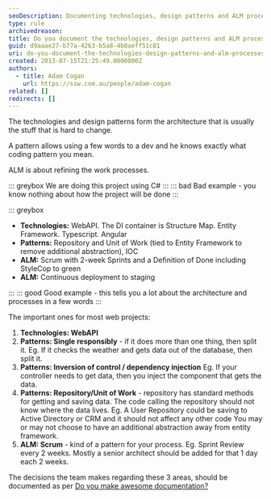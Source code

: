 ```yaml
---
seoDescription: Documenting technologies, design patterns and ALM processes helps refine project architecture and work processes.
type: rule
archivedreason:
title: Do you document the technologies, design patterns and ALM processes?
guid: d9aaae27-b77a-4263-b5a8-4b8aeff51c81
uri: do-you-document-the-technologies-design-patterns-and-alm-processes
created: 2013-07-15T21:25:49.0000000Z
authors:
  - title: Adam Cogan
    url: https://ssw.com.au/people/adam-cogan
related: []
redirects: []
---
```


The technologies and design patterns form the architecture that is usually the stuff that is hard to change.

A pattern allows using a few words to a dev and he knows exactly what coding pattern you mean.

ALM is about refining the work processes.

<!--endintro-->

::: greybox
We are doing this project using C#
:::
::: bad
Bad example - you know nothing about how the project will be done
:::

::: greybox

* **Technologies:** WebAPI. The DI container is Structure Map. Entity Framework. Typescript. Angular
* **Patterns:** Repository and Unit of Work (tied to Entity Framework to remove additional abstraction), IOC
* **ALM:** Scrum with 2-week Sprints and a Definition of Done including StyleCop to green
* **ALM:** Continuous deployment to staging

:::
::: good
Good example - this tells you a lot about the architecture and processes in a few words
:::

The important ones for most web projects:

1. **Technologies: WebAPI**
2. **Patterns: Single responsibly** - if it does more than one thing, then split it.
   Eg. If it checks the weather and gets data out of the database, then split it.
3. **Patterns: Inversion of control / dependency injection**
   Eg. If your controller needs to get data, then you inject the component that gets the data.
4. **Patterns: Repository/Unit of Work** - repository has standard methods for getting and saving data. The code calling the repository should not know where the data lives.
   Eg. A User Repository could be saving to Active Directory or CRM and it should not affect any other code
   You may or may not choose to have an additional abstraction away from entity framework.
5. **ALM: Scrum** - kind of a pattern for your process.
   Eg. Sprint Review every 2 weeks.
   Mostly a senior architect should be added for that 1 day each 2 weeks.

The decisions the team makes regarding these 3 areas, should be documented as per [Do you make awesome documentation?](/do-you-review-the-documentation)
